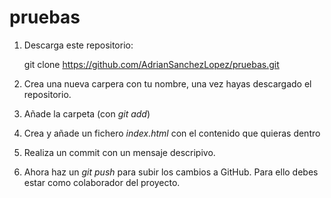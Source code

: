 # pruebas
1. Descarga este repositorio:

    git clone https://github.com/AdrianSanchezLopez/pruebas.git
    
2. Crea una nueva carpera con tu nombre, una vez hayas descargado el repositorio.

3. Añade la carpeta (con *git add*)

4. Crea y añade un fichero *index.html* con el contenido que quieras dentro

5. Realiza un commit con un mensaje descripivo.

6. Ahora haz un *git push* para subir los cambios a GitHub. Para ello debes estar como colaborador del proyecto.
